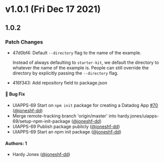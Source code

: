 # v1.0.1 (Fri Dec 17 2021)

## 1.0.2

### Patch Changes

-   47d0bf4: Default `--directory` flag to the name of the example.

    Instead of always defaulting to `starter-kit`,
    we default the directory to whatever the name of the example is.
    People can still override the directory by explicitly passing the `--directory` flag.

-   416f343: Add repository field to package.json

#### 🐛 Bug Fix

-   UIAPPS-69 Start on `npm init` package for creating a Datadog App [#70](https://github.com/DataDog/apps/pull/70) ([@joneshf-dd](https://github.com/joneshf-dd))
-   Merge remote-tracking branch 'origin/master' into hardy.jones/uiapps-69/setup-npm-init-package ([@joneshf-dd](https://github.com/joneshf-dd))
-   UIAPPS-69 Publish package publicly ([@joneshf-dd](https://github.com/joneshf-dd))
-   UIAPPS-69 Start an npm init package ([@joneshf-dd](https://github.com/joneshf-dd))

#### Authors: 1

-   Hardy Jones ([@joneshf-dd](https://github.com/joneshf-dd))
